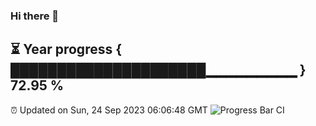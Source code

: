 ### Hi there 👋
⏳ Year progress { █████████████████████▁▁▁▁▁▁▁▁▁ } 72.95 %
---
⏰ Updated on Sun, 24 Sep 2023 06:06:48 GMT
![Progress Bar CI](https://github.com/Moyi321/Moyi321/workflows/Progress%20Bar%20CI/badge.svg)
